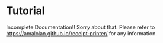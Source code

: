 # Tutorial

Incomplete Documentation!! Sorry about that. Please refer to https://amalolan.github.io/receipt-printer/ for any information.
